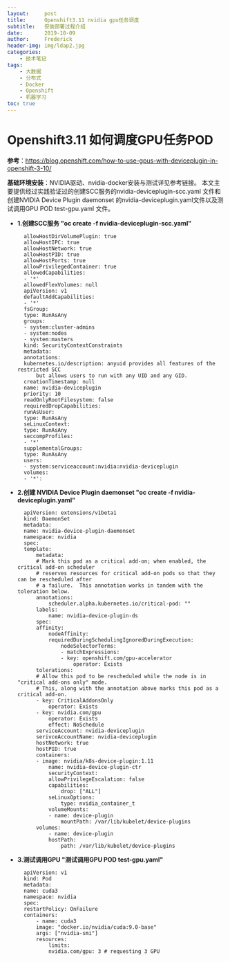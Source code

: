 ```yaml
---
layout:     post
title:      Openshift3.11 nvidia gpu任务调度
subtitle:   安装部署过程介绍
date:       2019-10-09
author:     Frederick
header-img: img/ldap2.jpg
categories:
    - 技术笔记
tags:
    - 大数据
    - 分布式
    - Docker
    - Openshift
    - 机器学习
toc: true
---
```



# Openshift3.11 如何调度GPU任务POD
**参考**：https://blog.openshift.com/how-to-use-gpus-with-deviceplugin-in-openshift-3-10/

**基础环境安装**：NVIDIA驱动、nvidia-docker安装与测试详见参考链接。
本文主要提供经过实践验证过的创建SCC服务的nvidia-deviceplugin-scc.yaml 文件和 创建NVIDIA Device Plugin daemonset  的nvidia-deviceplugin.yaml文件以及测试调用GPU POD test-gpu.yaml 文件。

- **1.创建SCC服务 "oc create -f nvidia-deviceplugin-scc.yaml"**

        allowHostDirVolumePlugin: true
        allowHostIPC: true
        allowHostNetwork: true
        allowHostPID: true
        allowHostPorts: true
        allowPrivilegedContainer: true
        allowedCapabilities:
        - '*'
        allowedFlexVolumes: null
        apiVersion: v1
        defaultAddCapabilities:
        - '*'
        fsGroup:
        type: RunAsAny
        groups:
        - system:cluster-admins
        - system:nodes
        - system:masters
        kind: SecurityContextConstraints
        metadata:
        annotations:
        kubernetes.io/description: anyuid provides all features of the restricted SCC
            but allows users to run with any UID and any GID.
        creationTimestamp: null
        name: nvidia-deviceplugin
        priority: 10
        readOnlyRootFilesystem: false
        requiredDropCapabilities:
        runAsUser:
        type: RunAsAny
        seLinuxContext:
        type: RunAsAny
        seccompProfiles:
        - '*'
        supplementalGroups:
        type: RunAsAny
        users:
        - system:serviceaccount:nvidia:nvidia-deviceplugin
        volumes:
        - '*':

- **2.创建 NVIDIA Device Plugin daemonset  "oc create -f nvidia-deviceplugin.yaml"**


        apiVersion: extensions/v1beta1
        kind: DaemonSet
        metadata:
        name: nvidia-device-plugin-daemonset
        namespace: nvidia
        spec:
        template:
            metadata:
            # Mark this pod as a critical add-on; when enabled, the critical add-on scheduler
            # reserves resources for critical add-on pods so that they can be rescheduled after
            # a failure.  This annotation works in tandem with the toleration below.
            annotations:
                scheduler.alpha.kubernetes.io/critical-pod: ""
            labels:
                name: nvidia-device-plugin-ds
            spec:
            affinity:
                nodeAffinity:
                requiredDuringSchedulingIgnoredDuringExecution:
                    nodeSelectorTerms:
                    - matchExpressions:
                    - key: openshift.com/gpu-accelerator
                        operator: Exists
            tolerations:
            # Allow this pod to be rescheduled while the node is in "critical add-ons only" mode.
            # This, along with the annotation above marks this pod as a critical add-on.
            - key: CriticalAddonsOnly
                operator: Exists
            - key: nvidia.com/gpu
                operator: Exists
                effect: NoSchedule
            serviceAccount: nvidia-deviceplugin
            serivceAccountName: nvidia-deviceplugin
            hostNetwork: true
            hostPID: true
            containers:
            - image: nvidia/k8s-device-plugin:1.11
                name: nvidia-device-plugin-ctr
                securityContext:
                allowPrivilegeEscalation: false
                capabilities:
                    drop: ["ALL"]
                seLinuxOptions:
                    type: nvidia_container_t
                volumeMounts:
                - name: device-plugin
                    mountPath: /var/lib/kubelet/device-plugins
            volumes:
                - name: device-plugin
                hostPath:
                    path: /var/lib/kubelet/device-plugins

- **3.测试调用GPU "测试调用GPU POD test-gpu.yaml"**

 
        apiVersion: v1
        kind: Pod
        metadata:
        name: cuda3
        namespace: nvidia
        spec:
        restartPolicy: OnFailure
        containers:
            - name: cuda3
            image: "docker.io/nvidia/cuda:9.0-base"
            args: ["nvidia-smi"]
            resources:
                limits:
                nvidia.com/gpu: 3 # requesting 3 GPU